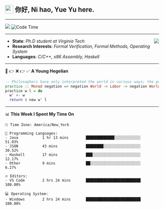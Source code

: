 <h2> <img style="vertical-align: text-bottom;" src=https://slackmojis.com/emojis/13253-yay-frog/download/ width=27> 你好, Ni hao, Yue Yu here. </h2>

---

![](https://shields.io/badge/dynamic/json?color=blue&amp;label=Visitors&amp;query=value&amp;url=https://api.countapi.xyz/hit/fishjump.fishjump) ![Code Time](https://img.shields.io/badge/Code%20Time-228%20hrs%2018%20mins-blue)

---

<img align='right' src=https://slackmojis.com/emojis/5264-coding/download> </td>

- **State**: *Ph.D student at Virginia Tech*
- **Research Interests**: *Formal Verification, Formal Methods, Operating System*
- **Languages**: *C/C++, x86 Assembly, Haskell*

---

🚫 👉 ❌ 👉 ✅ **A Young Hegelian**

``` haskell
-- Philosophers have only interpreted the world in various ways; the point is to change it.
practice :: Monad negation => negation World -> Labor -> negation World
practice w l = do
  w' <- w
  return $ new w' l
```

---


📊 **This Week I Spent My Time On** 

```text
🕑︎ Time Zone: America/New_York

💬 Programming Languages:
- Java           1 hr 13 mins        █████████████░░░░░░░░░░░░     51.03%
- JSON           43 mins             ████████░░░░░░░░░░░░░░░░░     30.52%
- Haskell        17 mins             ███░░░░░░░░░░░░░░░░░░░░░░     12.17%
- Other          9 mins              ██░░░░░░░░░░░░░░░░░░░░░░░     6.27%

🔥 Editors:
- VS Code        2 hrs 24 mins       █████████████████████████     100.00%

💻 Operating System:
- Windows        2 hrs 24 mins       █████████████████████████     100.00%
```

